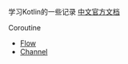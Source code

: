 学习Kotlin的一些记录
[中文官方文档](https://www.kotlincn.net/docs/reference/)

Coroutine
*  [Flow](src/main/java/com/better/learn/coroutine/flow2/README.MD)
*  [Channel](src/main/java/com/better/learn/coroutine/channel/README.MD)